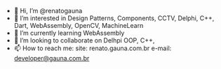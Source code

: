 - 👋 Hi, I’m @renatogauna
- 👀 I’m interested in Design Patterns, Components, CCTV, Delphi, C++, Dart, WebAssembly, OpenCV, MachineLearn
- 🌱 I’m currently learning WebAssembly
- 💞️ I’m looking to collaborate on Delhpi OOP, C++, 
- 📫 How to reach me: site: renato.gauna.com.br e-mail: developer@gauna.com.br

<!---
renatogauna/renatogauna is a ✨ special ✨ repository because its `README.md` (this file) appears on your GitHub profile.
You can click the Preview link to take a look at your changes.
--->
